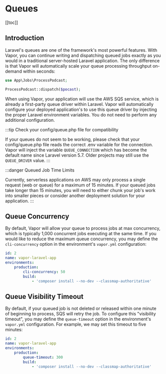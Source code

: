 # Queues

[[toc]]

## Introduction

Laravel's queues are one of the framework's most powerful features. With Vapor, you can continue writing and dispatching queued jobs exactly as you would in a traditional server-hosted Laravel application. The only difference is that Vapor will automatically scale your queue processing throughput on-demand within seconds:

```php
use App\Jobs\ProcessPodcast;

ProcessPodcast::dispatch($pocast);
```

When using Vapor, your application will use the AWS SQS service, which is already a first-party queue driver within Laravel. Vapor will automatically configure your deployed application's to use this queue driver by injecting the proper Laravel environment variables. You do not need to perform any additional configuration.

:::tip Check your config/queue.php file for compatibility

If your queues do not seem to be working, please check that your config/queue.php file reads the correct .env variable for the connection.  Vapor will inject the variable `QUEUE_CONNECTION` which has become the default name since Laravel version 5.7.  Older projects may still use the `QUEUE_DRIVER` value.
:::

:::danger Queued Job Time Limits

Currently, serverless applications on AWS may only process a single request (web or queue) for a maximum of 15 minutes. If your queued jobs take longer than 15 minutes, you will need to either chunk your job's work into smaller pieces or consider another deployment solution for your application.
:::

## Queue Concurrency

By default, Vapor will allow your queue to process jobs at max concurrency, which is typically 1,000 concurrent jobs executing at the same time. If you would like to reduce the maximum queue concurrency, you may define the `cli-concurrency` option in the environment's `vapor.yml` configuration:

```yaml
id: 2
name: vapor-laravel-app
environments:
    production:
        cli-concurrency: 50
        build:
            - 'composer install --no-dev --classmap-authoritative'
```

## Queue Visibility Timeout

By default, if your queued job is not deleted or released within one minute of beginning to process, SQS will retry the job. To configure this "visibility timeout", you may define the `queue-timeout` option in the environment's `vapor.yml` configuration. For example, we may set this timeout to five minutes:

```yaml
id: 2
name: vapor-laravel-app
environments:
    production:
        queue-timeout: 300
        build:
            - 'composer install --no-dev --classmap-authoritative'
```

